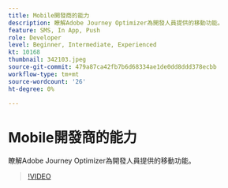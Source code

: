```yaml
---
title: Mobile開發商的能力
description: 瞭解Adobe Journey Optimizer為開發人員提供的移動功能。
feature: SMS, In App, Push
role: Developer
level: Beginner, Intermediate, Experienced
kt: 10168
thumbnail: 342103.jpeg
source-git-commit: 479a87ca42fb7b6d68334ae1de0dd8ddd378ecbb
workflow-type: tm+mt
source-wordcount: '26'
ht-degree: 0%

---
```



# Mobile開發商的能力

瞭解Adobe Journey Optimizer為開發人員提供的移動功能。

>[!VIDEO](https://video.tv.adobe.com/v/342103?quality=12&learn=on)
